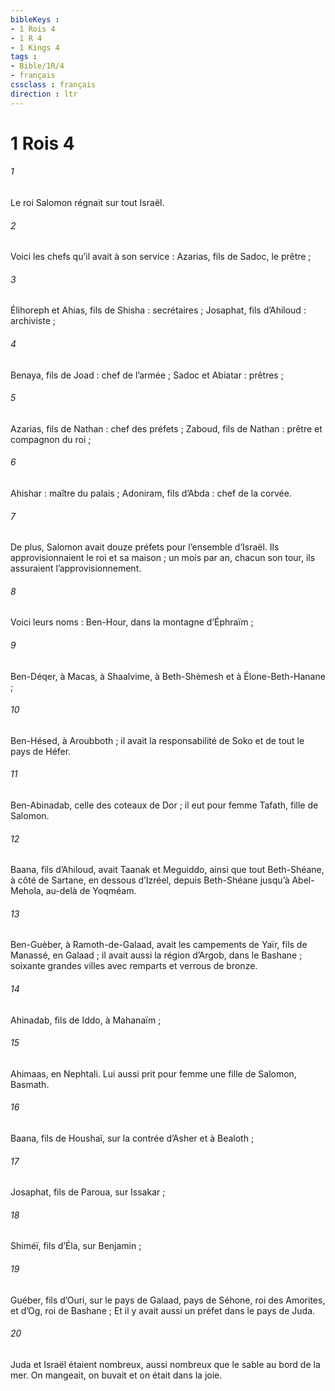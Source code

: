 ```yaml
---
bibleKeys : 
- 1 Rois 4
- 1 R 4
- 1 Kings 4
tags : 
- Bible/1R/4
- français
cssclass : français
direction : ltr
---
```


# 1 Rois 4

###### 1
Le roi Salomon régnait sur tout Israël.
###### 2
Voici les chefs qu’il avait à son service :
Azarias, fils de Sadoc, le prêtre ;
###### 3
Élihoreph et Ahias, fils de Shisha : secrétaires ;
Josaphat, fils d’Ahiloud : archiviste ;
###### 4
Benaya, fils de Joad : chef de l’armée ;
Sadoc et Abiatar : prêtres ;
###### 5
Azarias, fils de Nathan : chef des préfets ;
Zaboud, fils de Nathan : prêtre et compagnon du roi ;
###### 6
Ahishar : maître du palais ;
Adoniram, fils d’Abda : chef de la corvée.
###### 7
De plus, Salomon avait douze préfets pour l’ensemble d’Israël. Ils approvisionnaient le roi et sa maison ; un mois par an, chacun son tour, ils assuraient l’approvisionnement.
###### 8
Voici leurs noms :
Ben-Hour, dans la montagne d’Éphraïm ;
###### 9
Ben-Déqer, à Macas, à Shaalvime, à Beth-Shèmesh et à Élone-Beth-Hanane ;
###### 10
Ben-Hésed, à Aroubboth ; il avait la responsabilité de Soko et de tout le pays de Héfer.
###### 11
Ben-Abinadab, celle des coteaux de Dor ; il eut pour femme Tafath, fille de Salomon.
###### 12
Baana, fils d’Ahiloud, avait Taanak et Meguiddo, ainsi que tout Beth-Shéane, à côté de Sartane, en dessous d’Izréel, depuis Beth-Shéane jusqu’à Abel-Mehola, au-delà de Yoqméam.
###### 13
Ben-Guèber, à Ramoth-de-Galaad, avait les campements de Yaïr, fils de Manassé, en Galaad ; il avait aussi la région d’Argob, dans le Bashane ; soixante grandes villes avec remparts et verrous de bronze.
###### 14
Ahinadab, fils de Iddo, à Mahanaïm ;
###### 15
Ahimaas, en Nephtali. Lui aussi prit pour femme une fille de Salomon, Basmath.
###### 16
Baana, fils de Houshaï, sur la contrée d’Asher et à Bealoth ;
###### 17
Josaphat, fils de Paroua, sur Issakar ;
###### 18
Shiméï, fils d’Éla, sur Benjamin ;
###### 19
Guéber, fils d’Ouri, sur le pays de Galaad, pays de Séhone, roi des Amorites, et d’Og, roi de Bashane ;
Et il y avait aussi un préfet dans le pays de Juda.
###### 20
Juda et Israël étaient nombreux, aussi nombreux que le sable au bord de la mer. On mangeait, on buvait et on était dans la joie.
